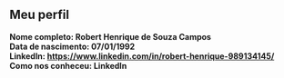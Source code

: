 Meu perfil
-------

**Nome completo: Robert Henrique de Souza Campos**   
**Data de nascimento: 07/01/1992**   
**LinkedIn: https://www.linkedin.com/in/robert-henrique-989134145/**    
**Como nos conheceu: LinkedIn**   